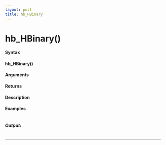 ```yaml
---
layout: post
title: hb_HBinary
---
```


# hb_HBinary()


#### Syntax

#### hb_HBinary()

#### Arguments

#### Returns

#### Description

#### Examples

```

```

##### Output:

```

```

---